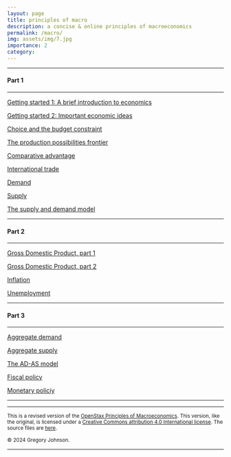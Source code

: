 ```yaml
---
layout: page
title: principles of macro
description: a concise & online principles of macroeconomics 
permalink: /macro/
img: assets/img/7.jpg
importance: 2
category:
---
```


---
#### Part 1
---

[Getting started 1: A brief introduction to economics](/macro/intro1/)

[Getting started 2: Important economic ideas](/macro/intro2)

[Choice and the budget constraint](/macro/constraint/)

[The production possibilities frontier](/macro/ppf/)

[Comparative advantage](/macro/advantage/)

[International trade](/macro/trade/)

[Demand](/macro/demand/)

[Supply](/macro/supply/)

[The supply and demand model](/macro/supply_and_demand/)

---
#### Part 2
---

[Gross Domestic Product, part 1](/macro/gdp_1/)

[Gross Domestic Product, part 2](/macro/gdp_2/)

[Inflation]()

[Unemployment]()

---
#### Part 3
---

[Aggregate demand]()

[Aggregate supply]()

[The AD-AS model]()

[Fiscal policy]()

[Monetary policiy]()

---
---

<small>This is a revised version of the [OpenStax Principles of Macroeconomics](https://openstax.org/details/books/principles-macroeconomics-3e). This version, like the original, is licensed under a [Creative Commons attribution 4.0 International license](https://creativecommons.org/licenses/by/4.0/). The source files are [here](https://github.com/loighic/loighic.github.io/tree/main/_pages/macro).</small>

<small>&copy; 2024 Gregory Johnson.</small>

---